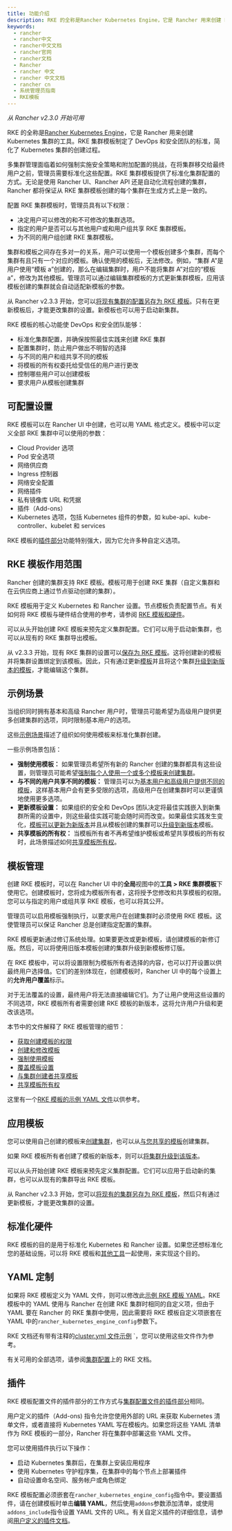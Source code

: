 ```yaml
---
title: 功能介绍
description: RKE 的全称是Rancher Kubernetes Engine，它是 Rancher 用来创建 Kubernetes 集群的工具。RKE 集群模板制定了 DevOps 和安全团队的标准，简化了 Kubernetes 集群的创建过程。多集群管理面临着如何强制实施安全策略和附加配置的挑战，在将集群移交给最终用户之前，管理员需要标准化这些配置。RKE 集群模板提供了标准化集群配置的方式。无论是使用 Rancher UI、Rancher API 还是自动化流程创建的集群，Rancher 都将保证从 RKE 集群模板创建的每个集群在生成方式上是一致的。
keywords:
  - rancher
  - rancher中文
  - rancher中文文档
  - rancher官网
  - rancher文档
  - Rancher
  - rancher 中文
  - rancher 中文文档
  - rancher cn
  - 系统管理员指南
  - RKE模板
---
```


_从 Rancher v2.3.0 开始可用_

RKE 的全称是[Rancher Kubernetes Engine](/docs/rke/)，它是 Rancher 用来创建 Kubernetes 集群的工具。RKE 集群模板制定了 DevOps 和安全团队的标准，简化了 Kubernetes 集群的创建过程。

多集群管理面临着如何强制实施安全策略和附加配置的挑战，在将集群移交给最终用户之前，管理员需要标准化这些配置。RKE 集群模板提供了标准化集群配置的方式。无论是使用 Rancher UI、Rancher API 还是自动化流程创建的集群，Rancher 都将保证从 RKE 集群模板创建的每个集群在生成方式上是一致的。

配置 RKE 集群模板时，管理员具有以下权限：

- 决定用户可以修改的和不可修改的集群选项。
- 指定的用户是否可以与其他用户或和用户组共享 RKE 集群模板。
- 为不同的用户组创建 RKE 集群模板。

集群和模板之间存在多对一的关系，用户可以使用一个模板创建多个集群，而每个集群有且只有一个对应的模板。确认使用的模板后，无法修改。例如，“集群 A”是用户使用“模板 a”创建的，那么在编辑集群时，用户不能将集群 A”对应的“模板 a”，修改为其他模板。管理员可以通过编辑集群模板的方式更新集群模板，应用该模板创建的集群就会自动适配新模板的参数。

从 Rancher v2.3.3 开始，您可以[将现有集群的配置另存为 RKE 模板](/docs/rancher2.5/admin-settings/rke-templates/applying-templates/)。只有在更新模板后，才能更改集群的设置。新模板也可以用于启动新集群。

RKE 模板的核心功能使 DevOps 和安全团队能够：

- 标准化集群配置，并确保按照最佳实践来创建 RKE 集群
- 配置集群时，防止用户做出不明智的选择
- 与不同的用户和组共享不同的模板
- 将模板的所有权委托给受信任的用户进行更改
- 控制哪些用户可以创建模板
- 要求用户从模板创建集群

## 可配置设置

RKE 模板可以在 Rancher UI 中创建，也可以用 YAML 格式定义。模板中可以定义全部 RKE 集群中可以使用的参数：

- Cloud Provider 选项
- Pod 安全选项
- 网络供应商
- Ingress 控制器
- 网络安全配置
- 网络插件
- 私有镜像库 URL 和凭据
- 插件（Add-ons）
- Kubernetes 选项，包括 Kubernetes 组件的参数，如 kube-api、kube-controller、kubelet 和 services

RKE 模板的[插件部分](#插件)功能特别强大，因为它允许多种自定义选项。

## RKE 模板作用范围

Rancher 创建的集群支持 RKE 模板。模板可用于创建 RKE 集群（自定义集群和在云供应商上通过节点驱动创建的集群）。

RKE 模板用于定义 Kubernetes 和 Rancher 设置。节点模板负责配置节点。有关如何将 RKE 模板与硬件结合使用的参考，请参阅 [RKE 模板和硬件](/docs/rancher2.5/admin-settings/rke-templates/rke-templates-and-hardware/)。

可以从头开始创建 RKE 模板来预先定义集群配置。它们可以用于启动新集群，也可以从现有的 RKE 集群导出模板。

从 v2.3.3 开始，现有 RKE 集群的设置可以[保存为 RKE 模板](/docs/rancher2.5/admin-settings/rke-templates/applying-templates/)。这将创建新的模板并将集群设置绑定到该模板。因此，只有通过更新[模板](/docs/rancher2.5/admin-settings/rke-templates/creating-and-revising/)并且将这个集群[升级到新版本的模板](/docs/rancher2.5/admin-settings/rke-templates/creating-and-revising/)，才能编辑这个集群。

## 示例场景

当组织同时拥有基本和高级 Rancher 用户时，管理员可能希望为高级用户提供更多创建集群的选项，同时限制基本用户的选项。

这些[示例场景](/docs/rancher2.5/admin-settings/rke-templates/example-scenarios/)描述了组织如何使用模板来标准化集群创建。

一些示例场景包括：

- **强制使用模板：** 如果管理员希望所有新的 Rancher 创建的集群都具有这些设置，则管理员可能希望[强制每个人使用一个或多个模板来创建集群](/docs/rancher2.5/admin-settings/rke-templates/example-scenarios/)。
- **与不同的用户共享不同的模板：** 管理员可以为[基本用户和高级用户提供不同的模板](/docs/rancher2.5/admin-settings/rke-templates/example-scenarios/)，这样基本用户会有更多受限的选项，高级用户在创建集群时可以更谨慎地使用更多选项。
- **更新模板设置：** 如果组织的安全和 DevOps 团队决定将最佳实践嵌入到新集群所需的设置中，则这些最佳实践可能会随时间而改变。如果最佳实践发生变化，[模板可以更新为新版本](/docs/rancher2.5/admin-settings/rke-templates/example-scenarios/)并且从模板创建的集群可以[升级到新版本](/docs/rancher2.5/admin-settings/rke-templates/creating-and-revising/)模板。
- **共享模板的所有权：** 当模板所有者不再希望维护模板或希望共享模板的所有权时，此场景描述如何[共享模板所有权](/docs/rancher2.5/admin-settings/rke-templates/example-scenarios/)。

## 模板管理

创建 RKE 模板时，可以在 Rancher UI 中的**全局**视图中的**工具 > RKE 集群模板**下使用它。创建模板时，您将成为模板所有者，这将授予您修改和共享模板的权限。您可以与指定的用户或组共享 RKE 模板，也可以将其公开。

管理员可以启用模板强制执行，以要求用户在创建集群时必须使用 RKE 模板。这使管理员可以保证 Rancher 总是创建指定配置的集群。

RKE 模板更新通过修订系统处理。如果要更改或更新模板，请创建模板的新修订版。然后，可以将使用旧版本模板创建的集群升级到新模板修订版。

在 RKE 模板中，可以将设置限制为模板所有者选择的内容，也可以打开设置以供最终用户选择值。它们的差别体现在，创建模板时，Rancher UI 中的每个设置上的**允许用户覆盖**标示。

对于无法覆盖的设置，最终用户将无法直接编辑它们。为了让用户使用这些设置的不同选项，RKE 模板所有者需要创建 RKE 模板的新版本，这将允许用户升级和更改该选项。

本节中的文件解释了 RKE 模板管理的细节：

- [获取创建模板的权限](/docs/rancher2.5/admin-settings/rke-templates/creator-permissions/)
- [创建和修改模板](/docs/rancher2.5/admin-settings/rke-templates/creating-and-revising/)
- [强制使用模板](/docs/rancher2.5/admin-settings/rke-templates/enforcement/)
- [覆盖模板设置](/docs/rancher2.5/admin-settings/rke-templates/overrides/)
- [与集群创建者共享模板](/docs/rancher2.5/admin-settings/rke-templates/template-access-and-sharing/)
- [共享模板所有权](/docs/rancher2.5/admin-settings/rke-templates/template-access-and-sharing/)

这里有一个[RKE 模板的示例 YAML 文件](/docs/rancher2.5/admin-settings/rke-templates/example-yaml/)以供参考。

## 应用模板

您可以使用自己创建的模板来[创建集群](/docs/rancher2.5/admin-settings/rke-templates/applying-templates/)，也可以从[与您共享的模板](/docs/rancher2.5/admin-settings/rke-templates/template-access-and-sharing/)创建集群。

如果 RKE 模板所有者创建了模板的新版本，则可以[将集群升级到该版本](/docs/rancher2.5/admin-settings/rke-templates/applying-templates/)。

可以从头开始创建 RKE 模板来预先定义集群配置。它们可以应用于启动新的集群，也可以从现有的集群导出 RKE 模板。

从 Rancher v2.3.3 开始，您可以[将现有的集群另存为 RKE 模板](/docs/rancher2.5/admin-settings/rke-templates/applying-templates/)，然后只有通过更新模板，才能更改集群的设置。

## 标准化硬件

RKE 模板的目的是用于标准化 Kubernetes 和 Rancher 设置。如果您还想标准化您的基础设施，可以将 RKE 模板和[其他工具](/docs/rancher2.5/admin-settings/rke-templates/rke-templates-and-hardware/)一起使用，来实现这个目的。

## YAML 定制

如果将 RKE 模板定义为 YAML 文件，则可以修改此[示例 RKE 模板 YAML](/docs/rancher2.5/admin-settings/rke-templates/example-yaml/)。RKE 模板中的 YAML 使用与 Rancher 在创建 RKE 集群时相同的自定义项，但由于 YAML 要在 Rancher 的 RKE 集群中使用，因此需要将 RKE 模板自定义项嵌套在 YAML 中的`rancher_kubernetes_engine_config`参数下。

RKE 文档还有带有注释的[cluster.yml 文件示例](/docs/rke/example-yamls/) `，您可以使用这些文件作为参考。

有关可用的全部选项，请参阅[集群配置](/docs/rke/config-options//)上的 RKE 文档。

## 插件

RKE 模板配置文件的插件部分的工作方式与[集群配置文件的插件部分](/docs/rke/config-options/add-ons/)相同。

用户定义的插件（Add-ons) 指令允许您使用外部的 URL 来获取 Kubernetes 清单文件，或者直接将 Kubernetes YAML 写在模板内。如果您将这些 YAML 清单作为 RKE 模板的一部分，Rancher 将在集群中部署这些 YAML 文件。

您可以使用插件执行以下操作：

- 启动 Kubernetes 集群后，在集群上安装应用程序
- 使用 Kubernetes 守护程序集，在集群中的每个节点上部署插件
- 自动设置命名空间、服务帐户或角色绑定

RKE 模板配置必须嵌套在`rancher_kubernetes_engine_config`指令中。要设置插件，请在创建模板时单击**编辑 YAML**，然后使用`addons`参数添加清单，或使用`addons_include`指令设置 YAML 文件的 URL。有关自定义插件的详细信息，请参阅[用户定义的插件文档](/docs/rke/config-options/add-ons/user-defined-add-ons/)。
